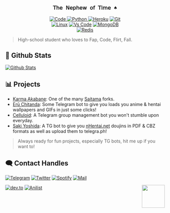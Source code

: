 # 

<!-- Heading -->
<h3 align="center">
    <samp>
        𝖳𝗁𝖾 𝖭𝖾𝗉𝗁𝖾𝗐 𝗈𝖿 𝖳𝗂𝗆𝖾 ♠️<br>
    </samp>
</h3>

 <!-- Skills -->
<p align="center">
        <a href="https://github.com/Am-Jerry?tab=repositories" target="_blank"><img alt="Code"
                src="https://img.shields.io/badge/-code-000000?style=flat-square&logo=Plex&logoColor=white"> </a> 
        <a href="https://github.com/Am-Jerry?tab=repositories" target="_blank"><img alt="Python" 
                src="https://img.shields.io/badge/-Python-4B8BBE?style=flat-square&logo=Python&logoColor=white"> </a>
        <a href="https://github.com/Am-Jerry?tab=repositories" target="_blank"><img alt="Heroku"
                src="https://img.shields.io/badge/-Heroku-purple?style=flat-square&logo=heroku&logoColor=white"></a>
        <a href="https://github.com/Am-Jerry?tab=repositories" target="_blank"><img alt="Git"
                src="https://img.shields.io/badge/-Git-F1502F?style=flat-square&logo=git&logoColor=white"></a>
        <br>
        <a href="https://github.com/Am-Jerry?tab=repositories" target="_blank"><img alt="Linux"
                src="https://img.shields.io/badge/-Linux-black?style=flat-square&logo=archlinux&logoColor=white"></a>
        <a href="https://github.com/Am-Jerry?tab=repositories" target="_blank"><img alt="Vs Code"
            src="https://img.shields.io/badge/-VsCode-0078d7?style=flat-square&logo=visual%20studio%20code&logoColor=white"></a> 
        <a href="https://github.com/Am-Jerry?tab=repositories" target="_blank"><img alt="MongoDB"
                src="https://img.shields.io/badge/-Mongodb-4DB33D?style=flat-square&logo=mongodb&logoColor=white"></a>
        <br>
        <a href="https://github.com/Am-Jerry?tab=repositories" target="_blank"><img alt="Redis"
                src="https://img.shields.io/badge/-Redis-D82C20?style=flat-square&logo=redis&logoColor=white"></a>
 
> High-school student who loves to Fap, Code, Flirt, Fall.

##  🐙 **Github Stats**

[![Github Stats](https://github-readme-stats.vercel.app/api?username=Am-Jerry&show_icons=true&theme=midnight-purple)](https://github.com/IAmKartoon?tab=repositories)

 ## 📊 Projects
- [Karma Akabane](http://t.me/TheKarmaBot): One of the many [Saitama](https://github.com/AnimeKaizoku/SaitamaRobot) forks.
- [Erū Chitanda](http://t.me/ChitandaRobot): Some Telegram bot to give you loads you anime & hentai wallpapers and GIFs in just some clicks!
- [Celluloid](http://github.com/SurajRaj4542/Celluloid): A Telegram group management bot you won't stumble upon everyday.
- [Saki Yoshida](http:t.me/YoshidaRobot): A TG bot to give you [nHentai.net](nhentai.net) doujins in PDF & CBZ formats as well as upload them to telegra.ph!

> Always ready for fun projects, especially TG bots, hit me up if you want to!

## 🗨️ Contact Handles

[![Telegram](https://img.shields.io/badge/telegram-1b77FF.svg?style=for-the-badge&logo=telegram)](https://t.me/SaquibDx)
[![Twitter](https://img.shields.io/badge/Twitter-blue.svg?style=for-the-badge&logo=twitter)](https://twitter.com/SaquibDx)
[![Spotify](https://img.shields.io/badge/Spotify-1DB954?style=for-the-badge&logo=spotify&logoColor=white)](https://open.spotify.com/user/15suy7lapvu5nf2wnsc5c270b?si=lo-W1w66RFStrq2qnMCC-A&utm_source=copy-link)
[![Mail](https://img.shields.io/badge/Gmail-blue.svg?style=for-the-badge&logo=gmail)](mailto:saquibkhandx@gmail.com)

[![dev.to](https://img.shields.io/badge/Dev-black?style=for-the-badge&logo=dev.to&logoColor=white)](https://dev.to/saaquiib)
[![Anilist](https://img.shields.io/badge/Anilist-blue.svg?style=for-the-badge&logo=anilist)](https://anilist.co/user/SaquibDx/)
<img src="https://64.media.tumblr.com/34784257378ce2c51675599159735772/tumblr_nd3b8i2gL01sedjuto1_400.gifv" align="right" width="72"/>
